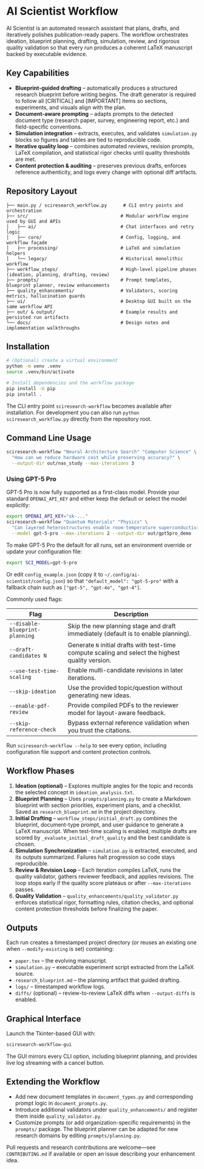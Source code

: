 # AI Scientist Workflow

AI Scientist is an automated research assistant that plans, drafts, and iteratively polishes publication-ready papers. The workflow orchestrates ideation, blueprint planning, drafting, simulation, review, and rigorous quality validation so that every run produces a coherent LaTeX manuscript backed by executable evidence.

## Key Capabilities

- **Blueprint-guided drafting** – automatically produces a structured research blueprint before writing begins. The draft generator is required to follow all [CRITICAL] and [IMPORTANT] items so sections, experiments, and visuals align with the plan.
- **Document-aware prompting** – adapts prompts to the detected document type (research paper, survey, engineering report, etc.) and field-specific conventions.
- **Simulation integration** – extracts, executes, and validates `simulation.py` blocks so figures and tables are tied to reproducible code.
- **Iterative quality loop** – combines automated reviews, revision prompts, LaTeX compilation, and statistical rigor checks until quality thresholds are met.
- **Content protection & auditing** – preserves previous drafts, enforces reference authenticity, and logs every change with optional diff artifacts.

## Repository Layout

```
├── main.py / sciresearch_workflow.py      # CLI entry points and orchestration
├── src/                                  # Modular workflow engine used by GUI and APIs
│   ├── ai/                               # Chat interfaces and retry logic
│   ├── core/                             # Config, logging, and workflow façade
│   ├── processing/                       # LaTeX and simulation helpers
│   └── legacy/                           # Historical monolithic workflow
├── workflow_steps/                       # High-level pipeline phases (ideation, planning, drafting, review)
├── prompts/                              # Prompt templates, blueprint planner, review enhancements
├── quality_enhancements/                 # Validators, scoring metrics, hallucination guards
├── ui/                                   # Desktop GUI built on the same workflow API
├── out/ & output/                        # Example results and persisted run artifacts
└── docs/                                 # Design notes and implementation walkthroughs
```

## Installation

```bash
# (Optional) create a virtual environment
python -m venv .venv
source .venv/bin/activate

# Install dependencies and the workflow package
pip install -U pip
pip install .
```

The CLI entry point `sciresearch-workflow` becomes available after installation. For development you can also run `python sciresearch_workflow.py` directly from the repository root.

## Command Line Usage

```bash
sciresearch-workflow "Neural Architecture Search" "Computer Science" \
  "How can we reduce hardware cost while preserving accuracy?" \
  --output-dir out/nas_study --max-iterations 3
```

### Using GPT-5 Pro

GPT-5 Pro is now fully supported as a first-class model. Provide your standard `OPENAI_API_KEY` and either keep the default or
select the model explicitly:

```bash
export OPENAI_API_KEY="sk-..."
sciresearch-workflow "Quantum Materials" "Physics" \
  "Can layered heterostructures enable room-temperature superconductivity?" \
  --model gpt-5-pro --max-iterations 2 --output-dir out/gpt5pro_demo
```

To make GPT-5 Pro the default for all runs, set an environment override or update your configuration file:

```bash
export SCI_MODEL=gpt-5-pro
```

Or edit `config_example.json` (copy it to `~/.config/ai-scientist/config.json`) so that `"default_model": "gpt-5-pro"` with a
fallback chain such as `["gpt-5", "gpt-4o", "gpt-4"]`.

Commonly used flags:

| Flag | Description |
| --- | --- |
| `--disable-blueprint-planning` | Skip the new planning stage and draft immediately (default is to enable planning). |
| `--draft-candidates N` | Generate `N` initial drafts with test-time compute scaling and select the highest quality version. |
| `--use-test-time-scaling` | Enable multi-candidate revisions in later iterations. |
| `--skip-ideation` | Use the provided topic/question without generating new ideas. |
| `--enable-pdf-review` | Provide compiled PDFs to the reviewer model for layout-aware feedback. |
| `--skip-reference-check` | Bypass external reference validation when you trust the citations. |

Run `sciresearch-workflow --help` to see every option, including configuration file support and content protection controls.

## Workflow Phases

1. **Ideation (optional)** – Explores multiple angles for the topic and records the selected concept in `ideation_analysis.txt`.
2. **Blueprint Planning** – Uses `prompts/planning.py` to create a Markdown blueprint with section priorities, experiment plans, and a checklist. Saved as `research_blueprint.md` in the project directory.
3. **Initial Drafting** – `workflow_steps/initial_draft.py` combines the blueprint, document-type prompt, and user guidance to generate a LaTeX manuscript. When test-time scaling is enabled, multiple drafts are scored by `_evaluate_initial_draft_quality` and the best candidate is chosen.
4. **Simulation Synchronization** – `simulation.py` is extracted, executed, and its outputs summarized. Failures halt progression so code stays reproducible.
5. **Review & Revision Loop** – Each iteration compiles LaTeX, runs the quality validator, gathers reviewer feedback, and applies revisions. The loop stops early if the quality score plateaus or after `--max-iterations` passes.
6. **Quality Validation** – `quality_enhancements/quality_validator.py` enforces statistical rigor, formatting rules, citation checks, and optional content protection thresholds before finalizing the paper.

## Outputs

Each run creates a timestamped project directory (or reuses an existing one when `--modify-existing` is set) containing:

- `paper.tex` – the evolving manuscript.
- `simulation.py` – executable experiment script extracted from the LaTeX source.
- `research_blueprint.md` – the planning artifact that guided drafting.
- `logs/` – timestamped workflow logs.
- `diffs/` (optional) – review-to-review LaTeX diffs when `--output-diffs` is enabled.

## Graphical Interface

Launch the Tkinter-based GUI with:

```bash
sciresearch-workflow-gui
```

The GUI mirrors every CLI option, including blueprint planning, and provides live log streaming with a cancel button.

## Extending the Workflow

- Add new document templates in `document_types.py` and corresponding prompt logic in `document_prompts.py`.
- Introduce additional validators under `quality_enhancements/` and register them inside `quality_validator.py`.
- Customize prompts (or add organization-specific requirements) in the `prompts/` package. The blueprint planner can be adapted for new research domains by editing `prompts/planning.py`.

Pull requests and research contributions are welcome—see `CONTRIBUTING.md` if available or open an issue describing your enhancement idea.
